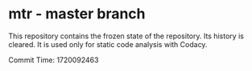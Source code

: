 # mtr - master branch

This repository contains the frozen state of the repository.
Its history is cleared. It is used only for static code
analysis with Codacy.

Commit Time: 1720092463